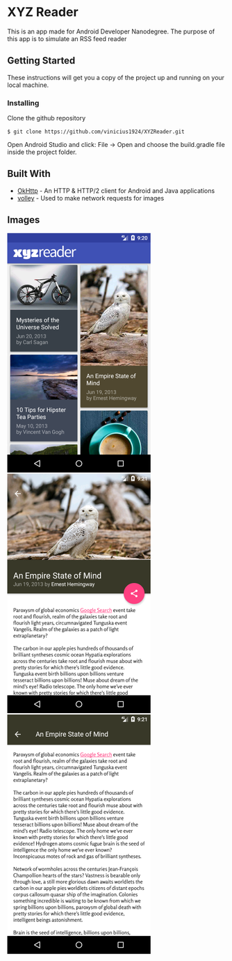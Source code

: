 # XYZ Reader

This is an app made for Android Developer Nanodegree. The purpose of this app is to simulate an RSS feed reader

## Getting Started

These instructions will get you a copy of the project up and running on your local machine.

### Installing

Clone the github repository

```
$ git clone https://github.com/vinicius1924/XYZReader.git
```

Open Android Studio and click: File -> Open and choose the build.gradle file inside the project folder.

## Built With

* [OkHttp](https://github.com/google/gson) - An HTTP & HTTP/2 client for Android and Java applications
* [volley](https://github.com/google/volley) - Used to make network requests for images

## Images

![Most Popular Movies](/images/1.png)
![Movie Details](/images/2.png)
![Users Reviews](/images/3.png)